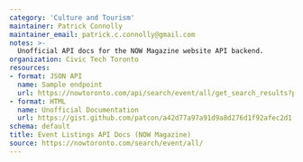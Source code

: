 ```yaml
---
category: 'Culture and Tourism'
maintainer: Patrick Connolly
maintainer_email: patrick.c.connolly@gmail.com
notes: >-
  Unofficial API docs for the NOW Magazine website API backend.
organization: Civic Tech Toronto
resources:
- format: JSON API
  name: Sample endpoint
  url: https://nowtoronto.com/api/search/event/all/get_search_results?page=1
- format: HTML
  name: Unofficial Documentation
  url: https://gist.github.com/patcon/a42d77a97a91d9a8d276d1f92afec2d1
schema: default
title: Event Listings API Docs (NOW Magazine)
source: https://nowtoronto.com/search/event/all/
---
```

